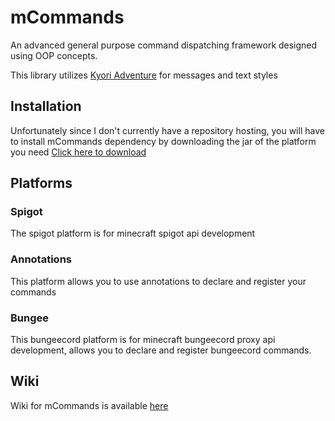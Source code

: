 # mCommands
An advanced general purpose command dispatching framework
designed using OOP concepts.

This library utilizes [Kyori Adventure](https://github.com/KyoriPowered/adventure) for
messages and text styles

## Installation

Unfortunately since I don't currently have a repository hosting, you will have to
install mCommands dependency by downloading the jar of the platform you need [Click here to download](https://github.com/Mqzn/mCommands/releases/tag/1.0.0)

## Platforms

### Spigot
The spigot platform is for minecraft spigot api development

### Annotations
This platform allows you to use annotations to declare and register your commands

### Bungee
This bungeecord platform is for minecraft bungeecord proxy api development, allows you
to declare and register bungeecord commands.

## Wiki
Wiki for mCommands is available [here](https://github.com/Mqzn/mCommands/wiki)
